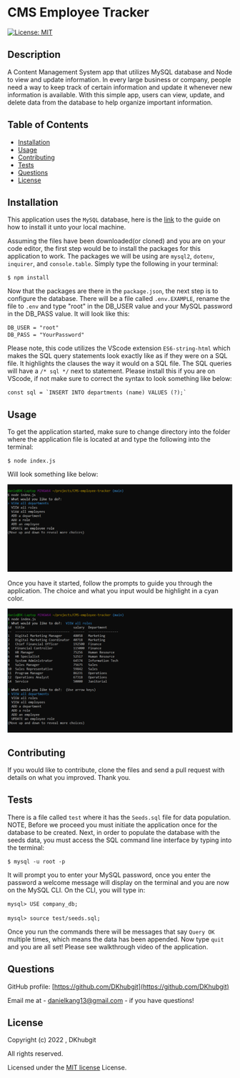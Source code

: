  # CMS Employee Tracker

  [![License: MIT](https://img.shields.io/badge/License-MIT-yellow.svg)](https://opensource.org/licenses/MIT)

  ## Description

  A Content Management System app that utilizes MySQL database and Node to view and update information. In every large business or company, people need a way to keep track of certain information and update it whenever new information is available.  With this simple app, users can view, update, and delete data from the database to help organize important information. 

  ## Table of Contents

  - [Installation](#installation)
  - [Usage](#usage)
  - [Contributing](#contributing)
  - [Tests](#tests)
  - [Questions](#questions)
  - [License](#license)

  ## Installation
  This application uses the `MySQL` database, here is the [link](https://coding-boot-camp.github.io/full-stack/mysql/mysql-installation-guide) to the guide on how to install it unto your local machine. 

  Assuming the files have been downloaded(or cloned) and you are on your code editor, the first step would be to install the packages for this application to work. The packages we will be using are `mysql2`, `dotenv`, `inquirer`, and `console.table`.  Simply type the following in your terminal:
  ```
  $ npm install
  ```
  Now that the packages are there in the `package.json`, the next step is to configure the database. There will be a file called `.env.EXAMPLE`, rename the file to `.env` and type "root" in the DB_USER value and your MySQL password in the DB_PASS value. It will look like this:
  ```
  DB_USER = "root"
  DB_PASS = "YourPassword"
  ```
  Please note, this code utilizes the VScode extension `ES6-string-html` which makes the SQL query statements look exactly like as if they were on a SQL file. It highlights the clauses the way it would on a SQL file. The SQL queries will have a `/* sql */` next to statement. Please install this if you are on VScode, if not make sure to correct the syntax to look something like below:
  ```
  const sql = `INSERT INTO departments (name) VALUES (?);`
  ```

  ## Usage

  To get the application started, make sure to change directory into the folder where the application file is located at and type the following into the terminal:
  ```
  $ node index.js
  ```
  Will look something like below:

  ![Starting the application on Terminal](./images/cms-screenshot.PNG)
  
  Once you have it started, follow the prompts to guide you through the application. The choice and what you input would be highlight in a cyan color.

  ![Example choosing an option](./images/cms-screenshot2.PNG)

  ## Contributing

  If you would like to contribute, clone the files and send a pull request with details on what you improved. Thank you.

  ## Tests 

  There is a file called `test` where it has the `Seeds.sql` file for data population. NOTE, Before we proceed you must initiate the application once for the database to be created. Next, in order to populate the database with the seeds data, you must access the SQL command line interface by typing into the terminal:
  ```
  $ mysql -u root -p
  ```
  It will prompt you to enter your MySQL password, once you enter the password a welcome message will display on the terminal and you are now on the MySQL CLI. On the CLI, you will type in:
  ```
  mysql> USE company_db;

  mysql> source test/seeds.sql;
  ```
  Once you run the commands there will be messages that say `Query OK` multiple times, which means the data has been appended. Now type `quit` and you are all set! Please see walkthrough video of the application.



  ## Questions

  GitHub profile: [https://github.com/DKhubgit](https://github.com/DKhubgit)

  Email me at - danielkang13@gmail.com - if you have questions!

  ## License

  Copyright (c) 2022 , DKhubgit
  
  All rights reserved.

  Licensed under the [MIT license](https://opensource.org/licenses/MIT) License.